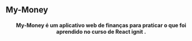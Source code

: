 ## My-Money

<h4 align="center">
 My-Money é um aplicativo web de finanças para praticar o que foi aprendido no curso de React ignit
 .
</h4>
